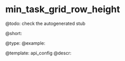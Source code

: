 min_task_grid_row_height
=============

@todo:
	check the autogenerated stub


@short:
	

@type: 
@example:


@template:	api_config
@descr:


